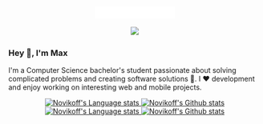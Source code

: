 <p align="center">
  <a href="https://github.com/novihub">
    <img src="https://github.com/novihub/novihub/blob/master/logo.png" alt="Novikoff Max" /></a>
</p>

<p align="center">
  <!-- Typing SVG by DenverCoder1 - https://github.com/DenverCoder1/readme-typing-svg -->
  <a href="https://github.com/novihub">
    <img src="https://readme-typing-svg.demolab.com/?lines=Frontend%20developer;Experienced%20UI%2FUX%20Designer;1%2B%20years%20of%20coding%20experience;Always%20learning%20new%20things&font=Fira%20Code&center=true&width=440&height=45&color=fff&vCenter=true&pause=1000&size=22" /></a>
</p>



### Hey 👋, I'm Max

I'm a Computer Science bachelor's student passionate about solving complicated problems and creating software solutions 🤖. 
I ❤️ development and enjoy working on interesting web and mobile projects.

<!-- Light Mode -->
<div align="center"> 
<a href="https://github.com/anuraghazra/github-readme-stats#gh-light-mode-only">
<img height=259 src="https://github-readme-stats-git-masterrstaa-rickstaa.vercel.app/api/top-langs/?username=novihub&layout=compact&langs_count=12&hide_border=true&role=owner,collaborator&theme=default#gh-light-mode-only" alt="Novikoff's Language stats" />
</a>
<a href="https://github.com/anuraghazra/github-readme-stats#gh-light-mode-only">
<img height=259 src="https://github-readme-stats-git-masterrstaa-rickstaa.vercel.app/api?username=novihub&show_icons=true&line_height=28&hide_border=true&card_width=347&include_all_commits=true&role=owner,collaborator&show=reviews,discussions_answered&rank_icon=percentile&exclude_repo=github-readme-stats&theme=default#gh-light-mode-only" alt="Novikoff's Github stats" />
</a>
</div>

<!-- Dark Mode -->
<div align="center"> 
<a href="https://github.com/anuraghazra/github-readme-stats#gh-dark-mode-only">
<img height=259 src="https://github-readme-stats-git-masterrstaa-rickstaa.vercel.app/api/top-langs/?username=novihub&layout=compact&langs_count=12&hide_border=true&role=owner,collaborator&theme=dark&bg_color=000000#gh-dark-mode-only" alt="Novikoff's Language stats" />
</a>
<a href="https://github.com/anuraghazra/github-readme-stats#gh-dark-mode-only">
<img height=259 src="https://github-readme-stats-git-masterrstaa-rickstaa.vercel.app/api?username=novihub&show_icons=true&line_height=28&hide_border=true&card_width=347&include_all_commits=true&role=owner,collaborator&show=reviews,discussions_answered&rank_icon=percentile&exclude_repo=github-readme-stats&theme=dark&bg_color=000000#gh-dark-mode-only" alt="Novikoff's Github stats" />
</a>
</div>
